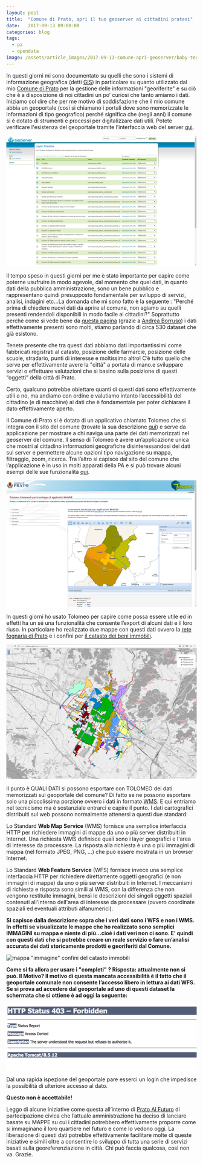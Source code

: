 ```yaml
---
layout: post
title:  "Comune di Prato, apri il tuo geoserver ai cittadini pratesi"
date:   2017-09-13 09:00:00
categories: blog
tags:
  - pa
  - opendata
image: /assets/article_images/2017-09-13-comune-apri-geoserver/baby-tears-small-child-sad-47090.jpeg
---
```


In questi giorni mi sono documentato su quelli che sono i sistemi di informazione geografica (detti [GIS](https://it.wikipedia.org/wiki/Geographic_information_system)) in particolare su quanto utilizzato dal mio [Comune di Prato](http://www.comune.prato.it/) per la gestione delle informazioni "georiferite" e su ciò che è a disposizione di noi cittadini un po’ curiosi che tanto amiamo i dati. Iniziamo col dire che per me motivo di soddisfazione che il mio comune abbia un geoportale (così si chiamano i portali dove sono memorizzate le informazioni di tipo geografico) perché significa che (negli anni) il comune si è dotato di strumenti e processi per digitalizzare dati utili. Potete verificare l'esistenza del geoportale tramite l’interfaccia web del server [qui](http://geoserver.comune.prato.it/geoserver/web/).

![il geoportale di Prato](/assets/article_images/2017-09-13-comune-apri-geoserver/image_0.png)

Il tempo speso in questi giorni per me è stato importante per capire come poterne usufruire in modo agevole, dal momento che quei dati, in quanto dati della pubblica amministrazione, sono un bene pubblico e rappresentano quindi presupposto fondamentale per sviluppo di servizi, analisi, indagini etc...La domanda che mi sono fatto è la seguente : "Perché prima di chiedere nuovi dati da aprire al comune, non agiamo su quelli presenti rendendoli disponibili in modo facile ai cittadini?" Soprattutto perchè come si vede bene da [questa pagina](http://geoserver.comune.prato.it/geoserver/web/wicket/bookmarkable/org.geoserver.web.demo.MapPreviewPage?14) (grazie a [Andrea Borruso](https://twitter.com/aborruso)) i dati effettivamente presenti sono molti, stiamo parlando di circa 530 dataset che già esistono.

Tenete presente che tra questi dati abbiamo dati importantissimi come fabbricati registrati al catasto, posizione delle farmarcie, posizione delle scuole, stradario, punti di interesse e moltissimo altro! C’è tutto quello che serve per effettivamente avere la "città" a portata di mano.e sviluppare servizi o effettuare valutazioni che si basino sulla posizione di questi “oggetti” della città di Prato.

Certo, qualcuno potrebbe obiettare quanti di questi dati sono effettivamente utili o no, ma andiamo con ordine e valutiamo intanto l’accessibilità del cittadino (e di macchine) ai dati che è fondamentale per poter dichiarare il dato effettivamente aperto.

Il Comune di Prato si è dotato di un applicativo chiamato Tolomeo che si integra con il sito del comune (trovate la sua descrizione [qui](http://tolomeogis.comune.prato.it/)) e serve da applicazione per mostrare a chi naviga una parte dei dati memorizzati nel geoserver del comune. Il senso di Tolomeo è avere un’applicazione unica che mostri al cittadino informazioni geografiche disinteressandosi dei dati sul server e permettere alcune opzioni tipo navigazione su mappa, filtraggio, zoom, ricerca. Tra l’altro si capisce dal sito del comune che l’applicazione è in uso in molti apparati della PA e si può trovare alcuni esempi delle sue funzionalità [qui](http://tolomeogis.comune.prato.it/esempi.php).

![l'applicazione Tolomeo](/assets/article_images/2017-09-13-comune-apri-geoserver/image_1.png)

In questi giorni ho usato Tolomeo per capire come possa essere utile ed in effetti ha un sé una funzionalità che consente l’export di alcuni dati e il loro riuso. In particolare ho realizzato due mappe con questi dati ovvero la [rete fognaria di Prato](https://iltempe.github.io/fogne/index) e i confini per [il catasto dei beni immobili](https://iltempe.github.io/mappa_base_immobili/index#11/43.8900/11.1752).

![mappa "immagine "rete fognaria](/assets/article_images/2017-09-13-comune-apri-geoserver/image_2.png)

Il punto è QUALI DATI si possono esportare con TOLOMEO dei dati memorizzati sul geoportale del comune? Di fatto se ne possono esportare solo una piccolissima porzione ovvero i dati in formato [WMS](http://mappe.comune.prato.it/html/wms/). E qui entriamo nel tecnicismo ma è sostanziale entrarci e capire il punto. I dati cartografici distribuiti sul web possono normalmente attenersi a questi due standard:

Lo Standard **Web Map Service** (WMS) fornisce una semplice interfaccia HTTP per richiedere immagini di mappe da uno o più server distribuiti in Internet. Una richiesta WMS definisce quali sono i layer geografici e l'area di interesse da processare. La risposta alla richiesta è una o più immagini di mappa (nel formato JPEG, PNG, ...) che può essere mostrata in un browser Internet.

Lo Standard **Web Feature Service** (WFS) fornisce invece una semplice interfaccia HTTP per richiedere direttamente oggetti geografici (e non immagini di mappe) da uno o più server distribuiti in Internet. I meccanismi di richiesta e risposta sono simili al WMS, con la differenza che non vengono restituite immagini, bensì le descrizioni dei singoli oggetti spaziali contenuti all'interno dell'area di interesse da processare (ovvero coordinate spaziali ed eventuali attributi alfanumerici).

**Si capisce dalla descrizione sopra che i veri dati sono i WFS e non i WMS. In effetti se visualizzate le mappe che ho realizzato sono semplici IMMAGINI su mappa e niente di più...cioè i dati veri non ci sono. E’ quindi con questi dati che si potrebbe creare un reale servizio o fare un’analisi accurata dei dati storicamente prodotti e georiferiti dal Comune.**

![mappa "immagine" confini del catasto immobili](/assets/article_images/2017-09-13-comune-apri-geoserver/image_3.png)

**Come si fa allora per usare i "completi" ?  Risposta: attualmente non si può. Il Motivo? Il motivo di questa mancata accessibilità è il fatto che il geoportale comunale non consente l’accesso libero in lettura ai dati WFS. Se si prova ad accedere dal geoportale ad uno di questi dataset la schermata che si ottiene è ad oggi la seguente:**

![mancato accesso ai dati](/assets/article_images/2017-09-13-comune-apri-geoserver/image_5.png)

Dal una rapida ispezione del geoportale pare esserci un login che impedisce la possibilità di ulteriore accesso al dato.

**Questo non è accettabile!**

Leggo di alcune iniziative come questa all’interno di [Prato Al Futuro](http://www.pratoalfuturo.it/partecipa/il-map-contest/) di partecipazione civica che l’attuale amministrazione ha deciso di lanciare basate su MAPPE su cui i cittadini potrebbero effettivamente proporre come si immaginano il loro quartiere nel futuro e come lo vedono oggi. La liberazione di questi dati potrebbe effettivamente facilitare molte di queste iniziative e simili oltre a consentire lo sviluppo di tutta una serie di servizi basati sulla georeferenziazione in città. Chi può faccia qualcosa, così non va. Grazie.

